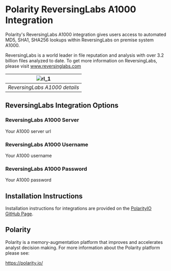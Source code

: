 # Polarity ReversingLabs A1000 Integration

Polarity's ReversingLabs A1000 integration gives users access to automated MD5, SHA1, SHA256 lookups within ReversingLabs on premise system A1000.

ReversingLabs is a world leader in file reputation and analysis with over 3.2 billion files analyzed to date. To get more information on ReversingLabs, please visit www.reversinglabs.com

| ![rl_1](https://user-images.githubusercontent.com/22529325/41663923-8d60b694-7472-11e8-80ef-859a880a60a2.png) | 
|---|
|*ReversingLabs A1000 details* |

## ReversingLabs Integration Options

### ReversingLabs A1000 Server

Your A1000 server url

### ReversingLabs A1000 Username

Your A1000 username

### ReversingLabs A1000 Password

Your A1000 password


## Installation Instructions

Installation instructions for integrations are provided on the [PolarityIO GitHub Page](https://polarityio.github.io/).

## Polarity

Polarity is a memory-augmentation platform that improves and accelerates analyst decision making.  For more information about the Polarity platform please see:

https://polarity.io/
